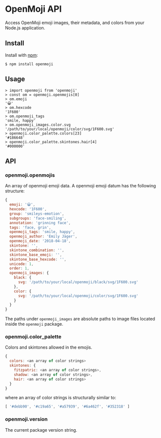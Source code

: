 OpenMoji API
========

Access OpenMoji emoji images, their metadata, and colors from your Node.js application.

## Install

Install with [npm](https://www.npmjs.com/package/openmoji):

    $ npm install openmoji

## Usage

    > import openmoji from 'openmoji'
    > const om = openmoji.openmojis[0]
    > om.emoji
    '😀'
    > om.hexcode
    '1F600'
    > om.openmoji_tags
    'smile, happy'
    > om.openmoji_images.color.svg
    '/path/to/your/local/openmoji/color/svg/1F600.svg'
    > openmoji.color_palette.colors[23]
    '#186648'
    > openmoji.color_palette.skintones.hair[4]
    '#000000'

## API

### openmoji.openmojis

An array of openmoji emoji data. A openmoji emoji datum has the following structure:

```javascript
{
  emoji: '😀',
  hexcode: '1F600',
  group: 'smileys-emotion',
  subgroups: 'face-smiling',
  annotation: 'grinning face',
  tags: 'face, grin',
  openmoji_tags: 'smile, happy',
  openmoji_author: 'Emily Jäger',
  openmoji_date: '2018-04-18',
  skintone: '',
  skintone_combination: '',
  skintone_base_emoji: '',
  skintone_base_hexcode: '',
  unicode: 1,
  order: 1,
  openmoji_images: {
    black: {
      svg: '/path/to/your/local/openmoji/black/svg/1F600.svg'
    },
    color: {
      svg: '/path/to/your/local/openmoji/color/svg/1F600.svg'
    }
  }
}
```

The paths under `openmoji_images` are absolute paths to image files located inside the `openmoji` package.

### openmoji.color_palette

Colors and skintones allowed in the emojis.

```javascript
{
  colors: <an array of color strings>
  skintones: {
    fitzpatric: <an array of color strings>,
    shadow: <an array of color strings>,
    hair: <an array of color strings>
  }
}
```

where an array of color strings is structurally similar to:

```javascript
[ '#debb90', '#c19a65', '#a57939', '#6a462f', '#352318' ]
```

### openmoji.version

The current package version string.
